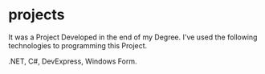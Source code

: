 # projects

It was a Project Developed in the end of my Degree. 
I've used the following technologies to programming this Project.

.NET, C#, DevExpress, Windows Form.

